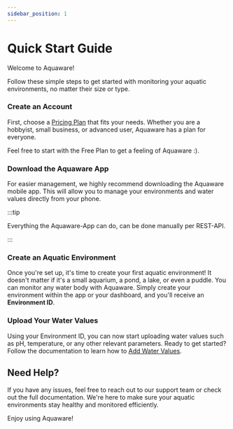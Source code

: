```yaml
---
sidebar_position: 1
---
```


# Quick Start Guide

Welcome to Aquaware!

Follow these simple steps to get started with monitoring your aquatic environments, no matter their size or type.

### Create an Account

First, choose a [Pricing Plan](https://aquaware.cloud/#pricing) that fits your needs. Whether you are a hobbyist, small business, or advanced user, Aquaware has a plan for everyone.

Feel free to start with the Free Plan to get a feeling of Aquaware :).

### Download the Aquaware App

For easier management, we highly recommend downloading the Aquaware mobile app. This will allow you to manage your environments and water values directly from your phone.

:::tip

Everything the Aquaware-App can do, can be done manually per REST-API.

:::

### Create an Aquatic Environment

Once you're set up, it's time to create your first aquatic environment! It doesn't matter if it's a small aquarium, a pond, a lake, or even a puddle. You can monitor any water body with Aquaware.
Simply create your environment within the app or your dashboard, and you'll receive an **Environment ID**.

### Upload Your Water Values

Using your Environment ID, you can now start uploading water values such as pH, temperature, or any other relevant parameters.
Ready to get started? Follow the documentation to learn how to [Add Water Values](./measurement-management/add_water_values).

## Need Help?

If you have any issues, feel free to reach out to our support team or check out the full documentation. We're here to make sure your aquatic environments stay healthy and monitored efficiently.

Enjoy using Aquaware!
